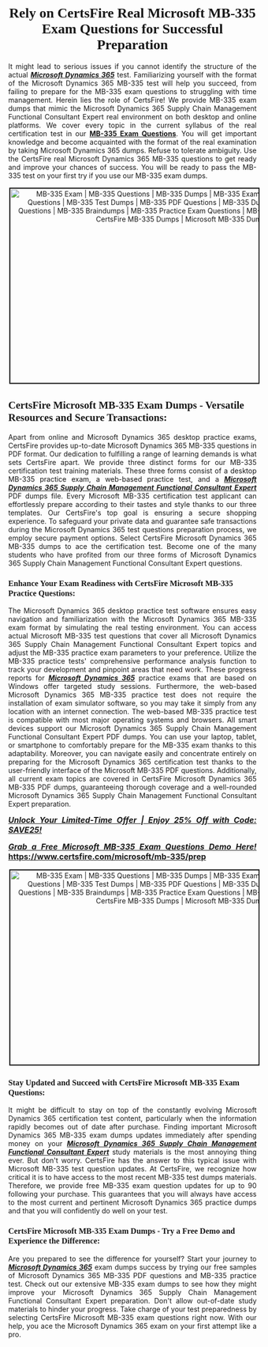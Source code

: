 <h1 style="text-align: center;"><strong><span style="display:block; color:#Black; "><span style="font-family:Tahoma,Times,serif;">Rely on CertsFire Real Microsoft MB-335 Exam Questions for Successful Preparation</span></span></strong></h1>

<p style="text-align:justify">It might lead to serious issues if you cannot identify the structure of the actual <u><em><strong>Microsoft Dynamics 365</strong></em></u> test. Familiarizing yourself with the format of the Microsoft Dynamics 365 MB-335 test will help you succeed, from failing to prepare for the MB-335 exam questions to struggling with time management. Herein lies the role of CertsFire! We provide MB-335 exam dumps that mimic the Microsoft Dynamics 365 Supply Chain Management Functional Consultant Expert real environment on both desktop and online platforms. We cover every topic in the current syllabus of the real certification test in our <strong><a href="https://www.certsfire.com/microsoft/mb-335/prep">MB-335 Exam Questions</a></strong>. You will get important knowledge and become acquainted with the format of the real examination by taking Microsoft Dynamics 365 dumps. Refuse to tolerate ambiguity. Use the CertsFire real Microsoft Dynamics 365 MB-335 questions to get ready and improve your chances of success. You will be ready to pass the MB-335 test on your first try if you use our MB-335 exam dumps.</p>

<p style="text-align: center;"><img alt="MB-335 Exam | MB-335 Questions | MB-335 Dumps | MB-335 Exam Dumps | MB-335 Exam Questions | MB-335 Test Dumps | MB-335 PDF Questions | MB-335 Dumps PDF | MB-335 Test Questions | MB-335 Braindumps | MB-335 Practice Exam Questions | MB-335 Exam PDF Questions | CertsFire MB-335 Dumps | Microsoft MB-335 Dumps" src="https://i.imgur.com/SYzw28Y.jpeg" style="width: 700px; height: 393px; border-width: 2px; border-style: solid; margin: 2px;" /></p>

<h2><strong><span style="display:block; color:#Black; "><span style="font-family:Tahoma,Times,serif;">CertsFire Microsoft MB-335 Exam Dumps - Versatile Resources and Secure Transactions:</span></span></strong></h2>

<p style="text-align:justify">Apart from online and Microsoft Dynamics 365 desktop practice exams, CertsFire provides up-to-date Microsoft Dynamics 365 MB-335 questions in PDF format. Our dedication to fulfilling a range of learning demands is what sets CertsFire apart. We provide three distinct forms for our MB-335 certification test training materials. These three forms consist of a desktop MB-335 practice exam, a web-based practice test, and a <u><strong><em>Microsoft Dynamics 365 Supply Chain Management Functional Consultant Expert</em></strong></u> PDF dumps file. Every Microsoft MB-335 certification test applicant can effortlessly prepare according to their tastes and style thanks to our three templates. Our CertsFire's top goal is ensuring a secure shopping experience. To safeguard your private data and guarantee safe transactions during the Microsoft Dynamics 365 test questions preparation process, we employ secure payment options. Select CertsFire Microsoft Dynamics 365 MB-335 dumps to ace the certification test. Become one of the many students who have profited from our three forms of Microsoft Dynamics 365 Supply Chain Management Functional Consultant Expert questions.</p>

<h3><strong><span style="display:block; color:#Black; "><span style="font-family:Tahoma,Times,serif;">Enhance Your Exam Readiness with CertsFire Microsoft MB-335 Practice Questions:</span></span></strong></h3>

<p style="text-align:justify">The Microsoft Dynamics 365 desktop practice test software ensures easy navigation and familiarization with the Microsoft Dynamics 365 MB-335 exam format by simulating the real testing environment. You can access actual Microsoft MB-335 test questions that cover all Microsoft Dynamics 365 Supply Chain Management Functional Consultant Expert topics and adjust the MB-335 practice exam parameters to your preference. Utilize the MB-335 practice tests' comprehensive performance analysis function to track your development and pinpoint areas that need work. These progress reports for <u><em><strong>Microsoft Dynamics 365</strong></em></u> practice exams that are based on Windows offer targeted study sessions. Furthermore, the web-based Microsoft Dynamics 365 MB-335 practice test does not require the installation of exam simulator software, so you may take it simply from any location with an internet connection. The web-based MB-335 practice test is compatible with most major operating systems and browsers. All smart devices support our Microsoft Dynamics 365 Supply Chain Management Functional Consultant Expert PDF dumps. You can use your laptop, tablet, or smartphone to comfortably prepare for the MB-335 exam thanks to this adaptability. Moreover, you can navigate easily and concentrate entirely on preparing for the Microsoft Dynamics 365 certification test thanks to the user-friendly interface of the Microsoft MB-335 PDF questions. Additionally, all current exam topics are covered in CertsFire Microsoft Dynamics 365 MB-335 PDF dumps, guaranteeing thorough coverage and a well-rounded Microsoft Dynamics 365 Supply Chain Management Functional Consultant Expert preparation.</p>

<p style="text-align: justify;"><span style="font-size:16px;"><strong><u><em>Unlock Your Limited-Time Offer | Enjoy 25% Off with Code: SAVE25!</em></u></strong></span></p>

<p style="text-align: justify;"><span style="font-size:16px;"><strong><u><em>Grab a Free Microsoft MB-335 Exam Questions Demo Here! </em></u><a href="https://www.certsfire.com/microsoft/mb-335/prep">https://www.certsfire.com/microsoft/mb-335/prep</a></strong></span></p>

<p style="text-align: center;"><img alt="MB-335 Exam | MB-335 Questions | MB-335 Dumps | MB-335 Exam Dumps | MB-335 Exam Questions | MB-335 Test Dumps | MB-335 PDF Questions | MB-335 Dumps PDF | MB-335 Test Questions | MB-335 Braindumps | MB-335 Practice Exam Questions | MB-335 Exam PDF Questions | CertsFire MB-335 Dumps | Microsoft MB-335 Dumps" src="https://i.imgur.com/2YaVQXX.jpeg" style="width: 700px; height: 393px; border-width: 2px; border-style: solid; margin: 2px;" /></p>

<h3><strong><span style="display:block; color:#Black; "><span style="font-family:Tahoma,Times,serif;">Stay Updated and Succeed with CertsFire Microsoft MB-335 Exam Questions:</span></span></strong></h3>

<p style="text-align:justify">It might be difficult to stay on top of the constantly evolving Microsoft Dynamics 365 certification test content, particularly when the information rapidly becomes out of date after purchase. Finding important Microsoft Dynamics 365 MB-335 exam dumps updates immediately after spending money on your <u><em><strong>Microsoft Dynamics 365 Supply Chain Management Functional Consultant Expert</strong></em></u> study materials is the most annoying thing ever. But don't worry. CertsFire has the answer to this typical issue with Microsoft MB-335 test question updates. At CertsFire, we recognize how critical it is to have access to the most recent MB-335 test dumps materials. Therefore, we provide free MB-335 exam question updates for up to 90 following your purchase. This guarantees that you will always have access to the most current and pertinent Microsoft Dynamics 365 practice dumps and that you will confidently do well on your test.</p>

<h3><strong><span style="display:block; color:#Black; "><span style="font-family:Tahoma,Times,serif;">CertsFire Microsoft MB-335 Exam Dumps - Try a Free Demo and Experience the Difference:</span></span></strong></h3>

<p style="text-align:justify">Are you prepared to see the difference for yourself? Start your journey to <u><em><strong>Microsoft Dynamics 365</strong></em></u> exam dumps success by trying our free samples of Microsoft Dynamics 365 MB-335 PDF questions and MB-335 practice test. Check out our extensive MB-335 exam dumps to see how they might improve your Microsoft Dynamics 365 Supply Chain Management Functional Consultant Expert preparation. Don't allow out-of-date study materials to hinder your progress. Take charge of your test preparedness by selecting CertsFire Microsoft MB-335 exam questions right now. With our help, you ace the Microsoft Dynamics 365 exam on your first attempt like a pro.</p>
